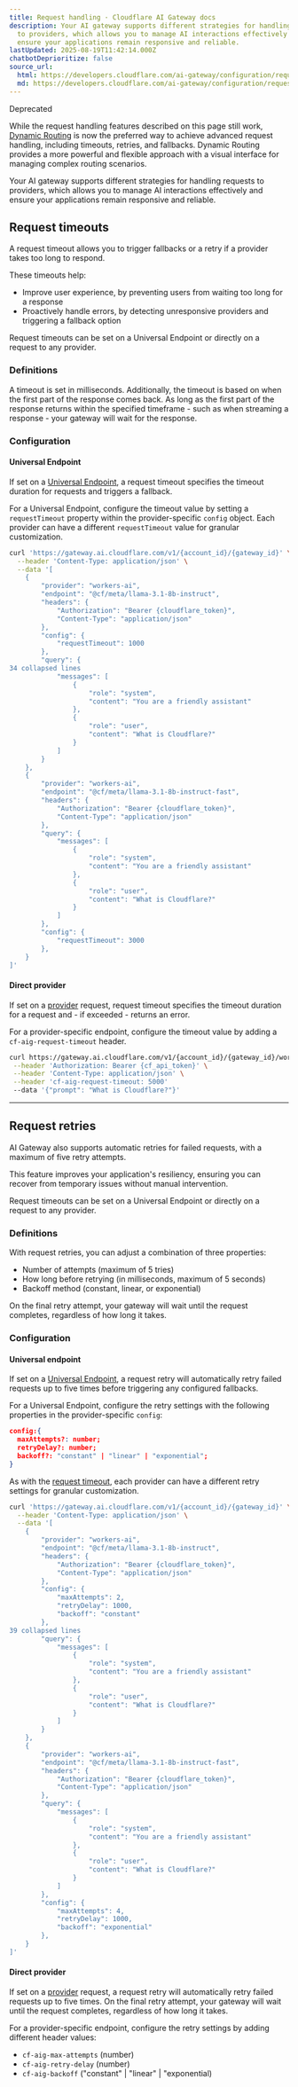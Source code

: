 ```yaml
---
title: Request handling · Cloudflare AI Gateway docs
description: Your AI gateway supports different strategies for handling requests
  to providers, which allows you to manage AI interactions effectively and
  ensure your applications remain responsive and reliable.
lastUpdated: 2025-08-19T11:42:14.000Z
chatbotDeprioritize: false
source_url:
  html: https://developers.cloudflare.com/ai-gateway/configuration/request-handling/
  md: https://developers.cloudflare.com/ai-gateway/configuration/request-handling/index.md
---
```


Deprecated

While the request handling features described on this page still work, [Dynamic Routing](https://developers.cloudflare.com/ai-gateway/features/dynamic-routing/) is now the preferred way to achieve advanced request handling, including timeouts, retries, and fallbacks. Dynamic Routing provides a more powerful and flexible approach with a visual interface for managing complex routing scenarios.

Your AI gateway supports different strategies for handling requests to providers, which allows you to manage AI interactions effectively and ensure your applications remain responsive and reliable.

## Request timeouts

A request timeout allows you to trigger fallbacks or a retry if a provider takes too long to respond.

These timeouts help:

* Improve user experience, by preventing users from waiting too long for a response
* Proactively handle errors, by detecting unresponsive providers and triggering a fallback option

Request timeouts can be set on a Universal Endpoint or directly on a request to any provider.

### Definitions

A timeout is set in milliseconds. Additionally, the timeout is based on when the first part of the response comes back. As long as the first part of the response returns within the specified timeframe - such as when streaming a response - your gateway will wait for the response.

### Configuration

#### Universal Endpoint

If set on a [Universal Endpoint](https://developers.cloudflare.com/ai-gateway/usage/universal/), a request timeout specifies the timeout duration for requests and triggers a fallback.

For a Universal Endpoint, configure the timeout value by setting a `requestTimeout` property within the provider-specific `config` object. Each provider can have a different `requestTimeout` value for granular customization.

```bash
curl 'https://gateway.ai.cloudflare.com/v1/{account_id}/{gateway_id}' \
  --header 'Content-Type: application/json' \
  --data '[
    {
        "provider": "workers-ai",
        "endpoint": "@cf/meta/llama-3.1-8b-instruct",
        "headers": {
            "Authorization": "Bearer {cloudflare_token}",
            "Content-Type": "application/json"
        },
        "config": {
            "requestTimeout": 1000
        },
        "query": {
34 collapsed lines
            "messages": [
                {
                    "role": "system",
                    "content": "You are a friendly assistant"
                },
                {
                    "role": "user",
                    "content": "What is Cloudflare?"
                }
            ]
        }
    },
    {
        "provider": "workers-ai",
        "endpoint": "@cf/meta/llama-3.1-8b-instruct-fast",
        "headers": {
            "Authorization": "Bearer {cloudflare_token}",
            "Content-Type": "application/json"
        },
        "query": {
            "messages": [
                {
                    "role": "system",
                    "content": "You are a friendly assistant"
                },
                {
                    "role": "user",
                    "content": "What is Cloudflare?"
                }
            ]
        },
        "config": {
            "requestTimeout": 3000
        },
    }
]'
```

#### Direct provider

If set on a [provider](https://developers.cloudflare.com/ai-gateway/usage/providers/) request, request timeout specifies the timeout duration for a request and - if exceeded - returns an error.

For a provider-specific endpoint, configure the timeout value by adding a `cf-aig-request-timeout` header.

```bash
curl https://gateway.ai.cloudflare.com/v1/{account_id}/{gateway_id}/workers-ai/@cf/meta/llama-3.1-8b-instruct \
 --header 'Authorization: Bearer {cf_api_token}' \
 --header 'Content-Type: application/json' \
 --header 'cf-aig-request-timeout: 5000'
 --data '{"prompt": "What is Cloudflare?"}'
```

***

## Request retries

AI Gateway also supports automatic retries for failed requests, with a maximum of five retry attempts.

This feature improves your application's resiliency, ensuring you can recover from temporary issues without manual intervention.

Request timeouts can be set on a Universal Endpoint or directly on a request to any provider.

### Definitions

With request retries, you can adjust a combination of three properties:

* Number of attempts (maximum of 5 tries)
* How long before retrying (in milliseconds, maximum of 5 seconds)
* Backoff method (constant, linear, or exponential)

On the final retry attempt, your gateway will wait until the request completes, regardless of how long it takes.

### Configuration

#### Universal endpoint

If set on a [Universal Endpoint](https://developers.cloudflare.com/ai-gateway/usage/universal/), a request retry will automatically retry failed requests up to five times before triggering any configured fallbacks.

For a Universal Endpoint, configure the retry settings with the following properties in the provider-specific `config`:

```json
config:{
  maxAttempts?: number;
  retryDelay?: number;
  backoff?: "constant" | "linear" | "exponential";
}
```

As with the [request timeout](https://developers.cloudflare.com/ai-gateway/configuration/request-handling/#universal-endpoint), each provider can have a different retry settings for granular customization.

```bash
curl 'https://gateway.ai.cloudflare.com/v1/{account_id}/{gateway_id}' \
  --header 'Content-Type: application/json' \
  --data '[
    {
        "provider": "workers-ai",
        "endpoint": "@cf/meta/llama-3.1-8b-instruct",
        "headers": {
            "Authorization": "Bearer {cloudflare_token}",
            "Content-Type": "application/json"
        },
        "config": {
            "maxAttempts": 2,
            "retryDelay": 1000,
            "backoff": "constant"
        },
39 collapsed lines
        "query": {
            "messages": [
                {
                    "role": "system",
                    "content": "You are a friendly assistant"
                },
                {
                    "role": "user",
                    "content": "What is Cloudflare?"
                }
            ]
        }
    },
    {
        "provider": "workers-ai",
        "endpoint": "@cf/meta/llama-3.1-8b-instruct-fast",
        "headers": {
            "Authorization": "Bearer {cloudflare_token}",
            "Content-Type": "application/json"
        },
        "query": {
            "messages": [
                {
                    "role": "system",
                    "content": "You are a friendly assistant"
                },
                {
                    "role": "user",
                    "content": "What is Cloudflare?"
                }
            ]
        },
        "config": {
            "maxAttempts": 4,
            "retryDelay": 1000,
            "backoff": "exponential"
        },
    }
]'
```

#### Direct provider

If set on a [provider](https://developers.cloudflare.com/ai-gateway/usage/universal/) request, a request retry will automatically retry failed requests up to five times. On the final retry attempt, your gateway will wait until the request completes, regardless of how long it takes.

For a provider-specific endpoint, configure the retry settings by adding different header values:

* `cf-aig-max-attempts` (number)
* `cf-aig-retry-delay` (number)
* `cf-aig-backoff` ("constant" | "linear" | "exponential)
